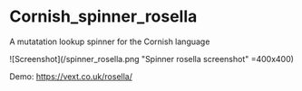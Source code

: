 # Cornish_spinner_rosella
A mutatation lookup spinner for the Cornish language

![Screenshot](/spinner_rosella.png "Spinner rosella screenshot" =400x400)

Demo: <a href="https://vext.co.uk/rosella/">https://vext.co.uk/rosella/</a>
